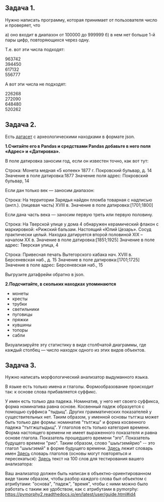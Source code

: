 
## Задача 1. 

Нужно написать программу, которая принимает от пользователя число и проверяет, что
 
а) оно входит в диапазон  от 100000 до 999999 
б) в нем нет больше 1-й пары цифр, повторяющихся через одну. 

Т.е. вот эти числа подходят:

963742  
394450  
617132  
556777  

А вот эти числа не подходят:

226268  
272090  
648480  
520262  

  

## Задача 2. 


Есть [датасет](https://raw.githubusercontent.com/dhhse/dh2020/master/data/archeo.json ) с археологическими находками в формате json. 

**1.Считайте его в Pandas и средствами Pandas добавьте в него поля «Адрес» и «Датировка».** 

В поле датировка заносим год, если он известен точно, как вот тут: 

Строка: Монета медная «5 копеек» 1877 г. Покровский бульвар, д. 14
Значение в поле датировка:1877
Значение поля адрес: Покровский бульвар, 14

Если дан только век — заносим диапазон:

Строка: На территории Зарядья найден пломба товарная с надписью (англ.). (лицевая часть) XVIII в.
Значение в поле датировка:[1701;1800]

Если дана часть века — заносим первую треть или первую половину.

Строка: На Тверской улице у дома 4 обнаружен керамический флакон с маркировкой: «Рижский бальзам. Настоящий «Юлий Цезарь». Сосуд практически целый. Находка датируется второй половиной XIX  – началом XX в.
Значение в поле датировка:[1851;1925]
Значение в поле адрес: Тверская улица, 4 

Строка: Привесная печать Вытегорского кабака нач. XVIII в. Берсеневская наб., д. 15
Значение в поле датировка:[1701;1725]
Значение в поле адрес: Берсеневская наб., 15

Выгрузите датафрейм обратно в json.

**2.Подсчитайте, в скольких находках упоминаются**

* монеты
* кресты
* трубки
* светильники
* пуговицы
* пряжки
* кувшины
* топоры
* сабли

Визуализируйте эту статистику в виде столбчатой диаграммы, где каждый столбец — число находок одного из этих видов объектов.

## Задача 3. 

Нужно написать морфологический анализатор выдуманного языка. 

В языке есть только имена и глаголы. Формообразование происходит так: к основе слова прибавляется суффикс. 

У имен есть только два падежа. Номинатив, у него нет своего суффикса, форма номинатива равна основе. Косвенный падеж образуется с помощью суффикса "тыдыщ". Других грамматических показателей у существительных нет. Таким образом, у именной основы тътгжш может быть только две формы: номинатив "тътгжш" и форма косвенного падежа "тътгжштыдыщ".
У глаголов есть только категория времени. Форма настоящего времени не имеет выраженного показателя и равна основе глагола. Показатель прошедшего времени "эго". Показатель будущего времени "рио". Таким образом, слово "шыъгземйрио" -- это глагол "шыъгземй" в форме будущего времени.
[Здесь](data/dict_S.json) лежит словарь имен 
[Здесь](data/dict_V.json) словарь глаголов (основы могут повторяться и пересекаться): 
[Здесь](data/Test_text.txt) текст на 100 слов для тестирования вашего анализатора: 

Ваш анализатор должен быть написан в объектно-ориентированном виде таким образом, чтобы разбор каждого слова был объектом с атрибутами: "основа", "падеж", "время", чтобы с ними можно было работать с таким же удобством, как с атрибутами в pymorphy: https://pymorphy2.readthedocs.io/en/latest/user/guide.html#id4

